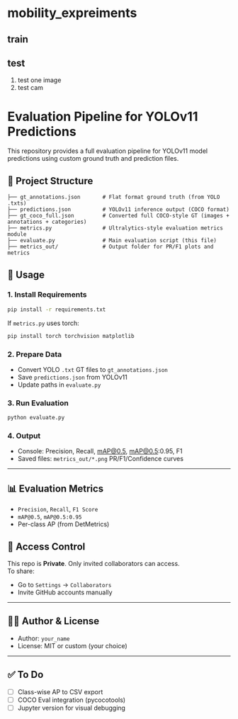 # mobility_expreiments

## 
## train
## test
1. test one image
2. test cam
##


# Evaluation Pipeline for YOLOv11 Predictions

This repository provides a full evaluation pipeline for YOLOv11 model predictions using custom ground truth and prediction files.

## 📂 Project Structure
```
├── gt_annotations.json       # Flat format ground truth (from YOLO .txts)
├── predictions.json          # YOLOv11 inference output (COCO format)
├── gt_coco_full.json         # Converted full COCO-style GT (images + annotations + categories)
├── metrics.py                # Ultralytics-style evaluation metrics module
├── evaluate.py               # Main evaluation script (this file)
├── metrics_out/              # Output folder for PR/F1 plots and metrics
```

## 🚀 Usage
### 1. Install Requirements
```bash
pip install -r requirements.txt
```

If `metrics.py` uses torch:
```bash
pip install torch torchvision matplotlib
```

### 2. Prepare Data
- Convert YOLO `.txt` GT files to `gt_annotations.json`
- Save `predictions.json` from YOLOv11
- Update paths in `evaluate.py`

### 3. Run Evaluation
```bash
python evaluate.py
```

### 4. Output
- Console: Precision, Recall, mAP@0.5, mAP@0.5:0.95, F1
- Saved files: `metrics_out/*.png` PR/F1/Confidence curves

---

## 📊 Evaluation Metrics
- `Precision`, `Recall`, `F1 Score`
- `mAP@0.5`, `mAP@0.5:0.95`
- Per-class AP (from DetMetrics)

## 🔐 Access Control
This repo is **Private**. Only invited collaborators can access.  
To share:
- Go to `Settings` → `Collaborators`
- Invite GitHub accounts manually

---

## 🙋‍♂️ Author & License
- Author: `your_name`
- License: MIT or custom (your choice)

---

## ✅ To Do
- [ ] Class-wise AP to CSV export
- [ ] COCO Eval integration (pycocotools)
- [ ] Jupyter version for visual debugging
